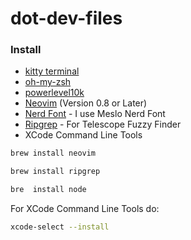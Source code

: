# dot-dev-files

### Install 
- [kitty terminal](https://sw.kovidgoyal.net/kitty/)
- [oh-my-zsh](https://github.com/ohmyzsh/ohmyzsh/wiki/Installing-ZSH)
- [powerlevel10k](https://github.com/romkatv/powerlevel10k#oh-my-zsh)
- [Neovim](https://neovim.io/) (Version 0.8 or Later)
- [Nerd Font](https://www.nerdfonts.com/) - I use Meslo Nerd Font
- [Ripgrep](https://github.com/BurntSushi/ripgrep) - For Telescope Fuzzy Finder
- XCode Command Line Tools
```bash
brew install neovim
```
```bash
brew install ripgrep
```
```bash
bre  install node
```

For XCode Command Line Tools do:
```bash
xcode-select --install
```
